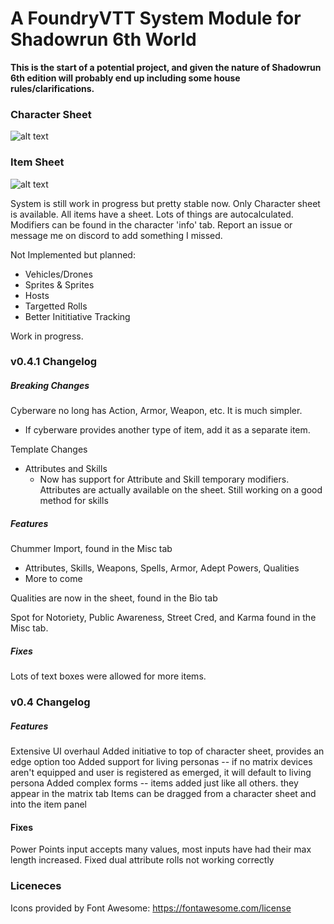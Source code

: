 # A FoundryVTT System Module for Shadowrun 6th World

**This is the start of a potential project, and given the nature of Shadowrun 6th edition will probably end up including some house rules/clarifications.**


### Character Sheet

![alt text](https://raw.githubusercontent.com/smilligan93/SR5-FoundryVTT/master/screenshots/CharacterSheet.jpg)

### Item Sheet

![alt text](https://raw.githubusercontent.com/smilligan93/SR5-FoundryVTT/master/screenshots/Weapon.jpg)

System is still work in progress but pretty stable now.
Only Character sheet is available. All items have a sheet.
Lots of things are autocalculated. Modifiers can be found in the character 'info' tab. Report an issue or message me on discord to add something I missed.

Not Implemented but planned:
* Vehicles/Drones
* Sprites & Sprites
* Hosts
* Targetted Rolls
* Better Inititiative Tracking

Work in progress.

### v0.4.1 Changelog
##### Breaking Changes
Cyberware no long has Action, Armor, Weapon, etc. It is much simpler.
- If cyberware provides another type of item, add it as a separate item.

Template Changes
- Attributes and Skills
  - Now has support for Attribute and Skill temporary modifiers. Attributes are actually available on the sheet. Still working on a good method for skills

##### Features
Chummer Import, found in the Misc tab
- Attributes, Skills, Weapons, Spells, Armor, Adept Powers, Qualities
- More to come

Qualities are now in the sheet, found in the Bio tab

Spot for Notoriety, Public Awareness, Street Cred, and Karma found in the Misc tab.

##### Fixes
Lots of text boxes were allowed for more items.

### v0.4 Changelog
##### Features
Extensive UI overhaul
Added initiative to top of character sheet, provides an edge option too
Added support for living personas -- if no matrix devices aren't equipped and user is registered as emerged, it will default to living persona
Added complex forms -- items added just like all others. they appear in the matrix tab
Items can be dragged from a character sheet and into the item panel

#### Fixes
Power Points input accepts many values, most inputs have had their max length increased.
Fixed dual attribute rolls not working correctly

### Liceneces

Icons provided by Font Awesome: https://fontawesome.com/license
